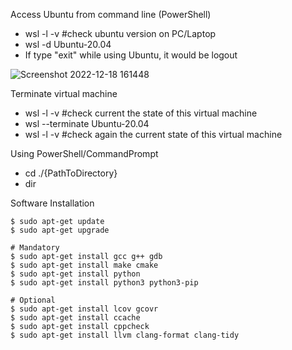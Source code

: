 Access Ubuntu from command line (PowerShell)
- wsl -l -v   #check ubuntu version on PC/Laptop
- wsl -d Ubuntu-20.04
- If type "exit" while using Ubuntu, it would be logout

![Screenshot 2022-12-18 161448](https://user-images.githubusercontent.com/69444682/208290249-1cadb46c-6ddb-4768-af5a-00d115de2a7b.jpg)


Terminate virtual machine
- wsl -l -v #check current the state of this virtual machine
- wsl --terminate Ubuntu-20.04
- wsl -l -v #check again the current state of this virtual machine


Using PowerShell/CommandPrompt
- cd ./{PathToDirectory}
- dir

Software Installation
```shell
$ sudo apt-get update
$ sudo apt-get upgrade
 
# Mandatory
$ sudo apt-get install gcc g++ gdb
$ sudo apt-get install make cmake
$ sudo apt-get install python
$ sudo apt-get install python3 python3-pip
 
# Optional
$ sudo apt-get install lcov gcovr
$ sudo apt-get install ccache
$ sudo apt-get install cppcheck
$ sudo apt-get install llvm clang-format clang-tidy
```
